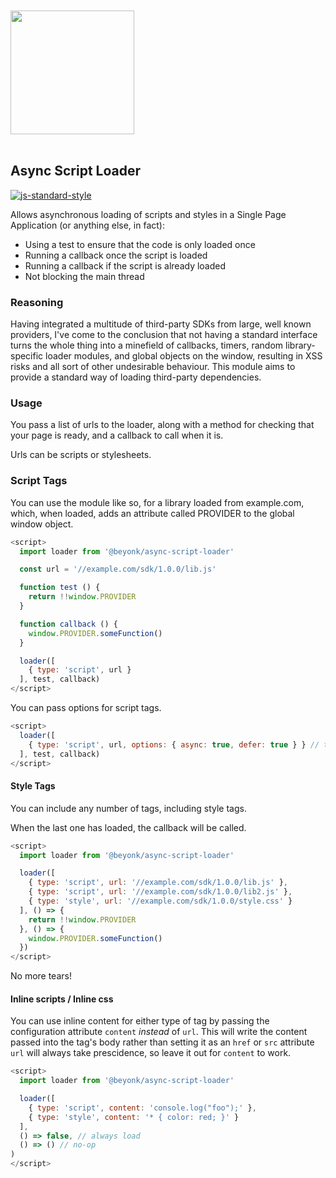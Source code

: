 <a href="https://beyonk.com">
    <br />
    <br />
    <img src="https://user-images.githubusercontent.com/218949/144224348-1b3a20d5-d68e-4a7a-b6ac-6946f19f4a86.png" width="198" />
    <br />
    <br />
</a>

## Async Script Loader

[![js-standard-style](https://img.shields.io/badge/code%20style-standard-brightgreen.svg)](http://standardjs.com) 

Allows asynchronous loading of scripts and styles in a Single Page Application (or anything else, in fact):

* Using a test to ensure that the code is only loaded once
* Running a callback once the script is loaded
* Running a callback if the script is already loaded
* Not blocking the main thread

### Reasoning

Having integrated a multitude of third-party SDKs from large, well known providers, I've come to the conclusion that not having a standard interface turns the whole thing into a minefield of callbacks, timers, random library-specific loader modules, and global objects on the window, resulting in XSS risks and all sort of other undesirable behaviour. This module aims to provide a standard way of loading third-party dependencies.

### Usage

You pass a list of urls to the loader, along with a method for checking that your page is ready, and a callback to call when it is.

Urls can be scripts or stylesheets.

### Script Tags

You can use the module like so, for a library loaded from example.com, which, when loaded, adds an attribute called PROVIDER to the global window object.

```js
<script>
  import loader from '@beyonk/async-script-loader'

  const url = '//example.com/sdk/1.0.0/lib.js'

  function test () {
    return !!window.PROVIDER
  }

  function callback () {
    window.PROVIDER.someFunction()
  }

  loader([
    { type: 'script', url }
  ], test, callback)
</script>
```

You can pass options for script tags.

```js
<script>
  loader([
    { type: 'script', url, options: { async: true, defer: true } } // these are the default options
  ], test, callback)
</script>
```

#### Style Tags

You can include any number of tags, including style tags.

When the last one has loaded, the callback will be called.

```js
<script>
  import loader from '@beyonk/async-script-loader'

  loader([
    { type: 'script', url: '//example.com/sdk/1.0.0/lib.js' },
    { type: 'script', url: '//example.com/sdk/1.0.0/lib2.js' },
    { type: 'style', url: '//example.com/sdk/1.0.0/style.css' }
  ], () => {
    return !!window.PROVIDER
  }, () => {
    window.PROVIDER.someFunction()
  })
</script>
```

No more tears!

#### Inline scripts / Inline css

You can use inline content for either type of tag by passing the configuration attribute `content` *instead* of `url`. This will write the content passed into the tag's body rather than setting it as an `href` or `src` attribute `url` will always take prescidence, so leave it out for `content` to work.


```js
<script>
  import loader from '@beyonk/async-script-loader'

  loader([
    { type: 'script', content: 'console.log("foo");' },
    { type: 'style', content: '* { color: red; }' }
  ],
  () => false, // always load
  () => () // no-op
)
</script>
```